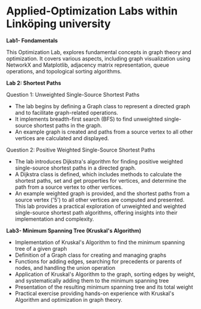 # Applied-Optimization Labs within Linköping university
**Lab1- Fondamentals** 

This Optimization Lab, explores fundamental concepts in graph theory and optimization. It covers various aspects,
including graph visualization using NetworkX and Matplotlib, adjacency matrix representation, queue operations, and topological sorting algorithms.

**Lab 2: Shortest Paths**

Question 1: Unweighted Single-Source Shortest Paths
- The lab begins by defining a Graph class to represent a directed graph and to facilitate graph-related operations.
- It implements breadth-first search (BFS) to find unweighted single-source shortest paths in the graph.
- An example graph is created and paths from a source vertex to all other vertices are calculated and displayed.

Question 2: Positive Weighted Single-Source Shortest Paths
- The lab introduces Dijkstra's algorithm for finding positive weighted single-source shortest paths in a directed graph.
- A Dijkstra class is defined, which includes methods to calculate the shortest paths, set and get properties for vertices, and determine the path from a source vertex to other vertices.
- An example weighted graph is provided, and the shortest paths from a source vertex ('5') to all other vertices are computed and presented.
This lab provides a practical exploration of unweighted and weighted single-source shortest path algorithms, offering insights into their implementation and complexity.

**Lab3- Minimum Spanning Tree (Kruskal's Algorithm)**
- Implementation of Kruskal's Algorithm to find the minimum spanning tree of a given graph
- Definition of a Graph class for creating and managing graphs
- Functions for adding edges, searching for precedents or parents of nodes, and handling the union operation
- Application of Kruskal's Algorithm to the graph, sorting edges by weight, and systematically adding them to the minimum spanning tree
- Presentation of the resulting minimum spanning tree and its total weight
- Practical exercise providing hands-on experience with Kruskal's Algorithm and optimization in graph theory.
